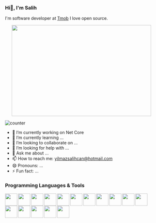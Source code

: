 ### Hi👋, I'm Salih

I'm software developer at [Tmob](https://thinksmobility.com) I love open source.

<p align="center">
  <img width="460" height="300" src="https://picsum.photos/460/300">
</p>

![counter]( https://enl7k2ml0h48hzb.m.pipedream.net)

- 🔭 I’m currently working on Net Core
- 🌱 I’m currently learning ... 
- 👯 I’m looking to collaborate on ...
- 🤔 I’m looking for help with ...
- 💬 Ask me about ...
- 📫 How to reach me: yilmazsalihcan@hotmail.com
- 😄 Pronouns: ...
- ⚡ Fun fact: ...

### Programming Languages & Tools

<img src="https://cdn.jsdelivr.net/gh/devicons/devicon/icons/csharp/csharp-original.svg" width="40" height="40" align="left" />
<img src="https://cdn.jsdelivr.net/gh/devicons/devicon/icons/angularjs/angularjs-original.svg" width="40" height="40" align="left" />
<img src="https://cdn.jsdelivr.net/gh/devicons/devicon/icons/dotnetcore/dotnetcore-original.svg" width="40" height="40" align="left" />
<img src="https://cdn.jsdelivr.net/gh/devicons/devicon/icons/typescript/typescript-original.svg" width="40" height="40" align="left" />
<img src="https://cdn.jsdelivr.net/gh/devicons/devicon/icons/mongodb/mongodb-original-wordmark.svg" width="40" height="40" align="left" />
<img src="https://cdn.jsdelivr.net/gh/devicons/devicon/icons/postgresql/postgresql-original-wordmark.svg" width="40" height="40" align="left" />
<img src="https://cdn.jsdelivr.net/gh/devicons/devicon/icons/microsoftsqlserver/microsoftsqlserver-plain-wordmark.svg" width="40" height="40" align="left" />
<img src="https://cdn.jsdelivr.net/gh/devicons/devicon/icons/bootstrap/bootstrap-original.svg" width="40" height="40" align="left" />
<img src="https://cdn.jsdelivr.net/gh/devicons/devicon/icons/css3/css3-original.svg" width="40" height="40" align="left" />
<img src="https://cdn.jsdelivr.net/gh/devicons/devicon/icons/docker/docker-original-wordmark.svg" width="40" height="40" align="left" />
<img src="https://cdn.jsdelivr.net/gh/devicons/devicon/icons/dot-net/dot-net-original.svg" width="40" height="40" align="left" />
<img src="https://cdn.jsdelivr.net/gh/devicons/devicon/icons/git/git-original-wordmark.svg" width="40" height="40" align="left" />
<img src="https://cdn.jsdelivr.net/gh/devicons/devicon/icons/html5/html5-original.svg" width="40" height="40" align="left" />
<img src="https://cdn.jsdelivr.net/gh/devicons/devicon/icons/ionic/ionic-original.svg" width="40" height="40" align="left" />
<img src="https://cdn.jsdelivr.net/gh/devicons/devicon/icons/javascript/javascript-plain.svg" width="40" height="40" align="left" />
<img src="https://cdn.jsdelivr.net/gh/devicons/devicon/icons/kubernetes/kubernetes-plain.svg" width="40" height="40" align="left" />


